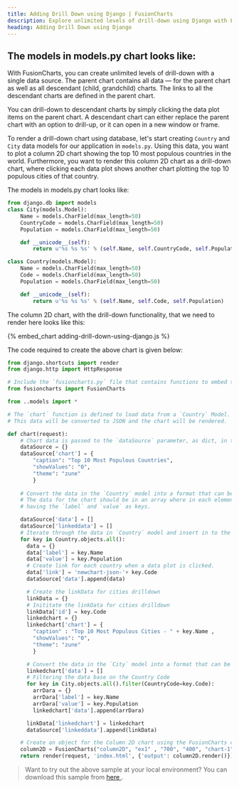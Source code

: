 ```yaml
---
title: Adding Drill Down using Django | FusionCharts
description: Explore unlimited levels of drill-down using Django with FusionCharts. Read article to navigate through parent & descendant charts with a single data source.
heading: Adding Drill Down using Django
---
```


## The models in models.py chart looks like:

With FusionCharts, you can create unlimited levels of drill-down with a single data source. The parent chart contains all data — for the parent chart as well as all descendant (child, grandchild) charts. The links to all the descendant charts are defined in the parent chart.

You can drill-down to descendant charts by simply clicking the data plot items on the parent chart. A descendant chart can either replace the parent chart with an option to drill-up, or it can open in a new window or frame.

To render a drill-down chart using database, let's start creating `Country` and `City` data models for our application in `models.py`. Using this data, you want to plot a column 2D chart showing the top 10 most populous countries in the world. Furthermore, you want to render this column 2D chart as a drill-down chart, where clicking each data plot shows another chart plotting the top 10 populous cities of that country.

The models in models.py chart looks like:

```python
from django.db import models
class City(models.Model):
    Name = models.CharField(max_length=50)
    CountryCode = models.CharField(max_length=50)
    Population = models.CharField(max_length=50)

    def __unicode__(self):
        return u'%s %s %s' % (self.Name, self.CountryCode, self.Population)

class Country(models.Model):
    Name = models.CharField(max_length=50)
    Code = models.CharField(max_length=50)
    Population = models.CharField(max_length=50)

    def __unicode__(self):
        return u'%s %s %s' % (self.Name, self.Code, self.Population)
```

The column 2D chart, with the drill-down functionality, that we need to render here looks like this:

{% embed_chart adding-drill-down-using-django.js %}

The code required to create the above chart is given below:

```python
from django.shortcuts import render
from django.http import HttpResponse

# Include the `fusioncharts.py` file that contains functions to embed the charts.
from fusioncharts import FusionCharts

from ..models import *

# The `chart` function is defined to load data from a `Country` Model. 
# This data will be converted to JSON and the chart will be rendered.

def chart(request):
    # Chart data is passed to the `dataSource` parameter, as dict, in the form of key-value pairs.
    dataSource = {}
    dataSource['chart'] = { 
        "caption": "Top 10 Most Populous Countries",
        "showValues": "0",
        "theme": "zune"
        }
   
    # Convert the data in the `Country` model into a format that can be consumed by FusionCharts. 
    # The data for the chart should be in an array where in each element of the array is a JSON object
    # having the `label` and `value` as keys.

    dataSource['data'] = []
    dataSource['linkeddata'] = []
    # Iterate through the data in `Country` model and insert in to the `dataSource['data']` list.
    for key in Country.objects.all():
      data = {}
      data['label'] = key.Name
      data['value'] = key.Population
      # Create link for each country when a data plot is clicked.
      data['link'] = 'newchart-json-'+ key.Code
      dataSource['data'].append(data)

      # Create the linkData for cities drilldown    
      linkData = {}
      # Inititate the linkData for cities drilldown
      linkData['id'] = key.Code
      linkedchart = {}
      linkedchart['chart'] = {
        "caption" : "Top 10 Most Populous Cities - " + key.Name ,
        "showValues": "0",
        "theme": "zune"
        }

      # Convert the data in the `City` model into a format that can be consumed by FusionCharts.    
      linkedchart['data'] = []
      # Filtering the data base on the Country Code
      for key in City.objects.all().filter(CountryCode=key.Code):
        arrDara = {}
        arrDara['label'] = key.Name
        arrDara['value'] = key.Population
        linkedchart['data'].append(arrDara)

      linkData['linkedchart'] = linkedchart
      dataSource['linkeddata'].append(linkData)

    # Create an object for the Column 2D chart using the FusionCharts class constructor                 
    column2D = FusionCharts("column2D", "ex1" , "700", "400", "chart-1", "json", dataSource)
    return render(request, 'index.html', {'output': column2D.render()}) 
```


> Want to try out the above sample at your local environment? You can download this sample from <a href="https://github.com/fusioncharts/django-wrapper/archive/master.zip" target="_blank">here </a>.</p>
